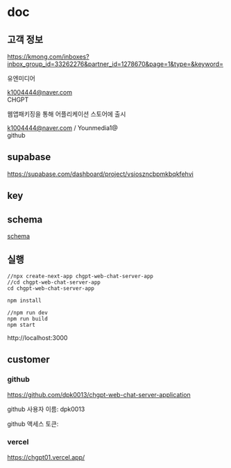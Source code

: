 # doc

## 고객 정보

https://kmong.com/inboxes?inbox_group_id=33262276&partner_id=1278670&page=1&type=&keyword=

유엔미디어

k1004444@naver.com  
CHGPT 

웹앱패키징을 통해 어플리케이션 스토어에 출시

k1004444@naver.com / Younmedia1@  
github

## supabase

https://supabase.com/dashboard/project/vsioszncbpmkbqkfehvi

## key

## schema

[schema](schema)

## 실행

```
//npx create-next-app chgpt-web-chat-server-app
//cd chgpt-web-chat-server-app
cd chgpt-web-chat-server-app
```

```
npm install
```

```
//npm run dev
npm run build
npm start
```

http://localhost:3000

## customer

### github

https://github.com/dpk0013/chgpt-web-chat-server-application

github 사용자 이름: dpk0013

github 액세스 토큰: 

### vercel

https://chgpt01.vercel.app/
